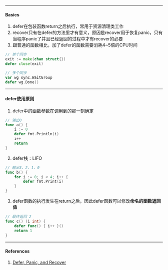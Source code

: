 

----

#### Basics

1. defer在包装函数return之后执行，常用于资源清理类工作
2. recover只有在defer的方法里才有意义，原因是recover用于恢复panic，只有当程序panic了并且已经返回的过程中才有recover的必要
3. 跟普通的函数相比，加了defer的函数需要消耗4~5倍的CPU时间



```go
// 单个同步
exit := make(chan struct{})
defer close(exit)

// 多个同步
var wg sync.WaitGroup
defer wg.Done()
```





---

#### defer使用原则

1. defer中的函数参数在调用到的那一刻确定

```go
// 输出0
func a() {
    i := 0
    defer fmt.Println(i)
    i++
    return
}
```

2. defer栈：LIFO

```go
// 输出3、2、1、0
func b() {
    for i := 0; i < 4; i++ {
        defer fmt.Print(i)
    }
}
```

3. defer函数的执行发生在return之后，因此defer函数可以修改**命名的函数返回值**

```go
// 最终返回 2
func c() (i int) {
    defer func() { i++ }()
    return 1
}
```



----

#### References

1. [Defer, Panic, and Recover](https://blog.golang.org/defer-panic-and-recover)